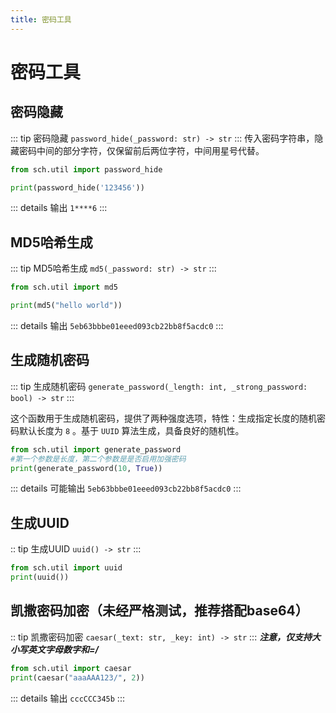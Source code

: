 ```yaml
---
title: 密码工具
---
```

# 密码工具
## 密码隐藏
::: tip 密码隐藏
`password_hide(_password: str) -> str`
:::
传入密码字符串，隐藏密码中间的部分字符，仅保留前后两位字符，中间用星号代替。
```python
from sch.util import password_hide

print(password_hide('123456'))
```
::: details 输出
`1****6`
:::

## MD5哈希生成
::: tip MD5哈希生成
`md5(_password: str) -> str`
:::
```python
from sch.util import md5

print(md5("hello world"))
```
::: details 输出
`5eb63bbbe01eeed093cb22bb8f5acdc0`
:::

## 生成随机密码
::: tip 生成随机密码
`generate_password(_length: int, _strong_password: bool) -> str`
:::

这个函数用于生成随机密码，提供了两种强度选项，特性：生成指定长度的随机密码默认长度为 `8`
。基于 `UUID` 算法生成，具备良好的随机性。
```python
from sch.util import generate_password
#第一个参数是长度，第二个参数是是否启用加强密码
print(generate_password(10, True))
```
::: details 可能输出
`5eb63bbbe01eeed093cb22bb8f5acdc0`
:::

## 生成UUID
:: tip 生成UUID
`uuid() -> str`
:::
```python
from sch.util import uuid
print(uuid())
```

## 凯撒密码加密（未经严格测试，推荐搭配base64）
:: tip 凯撒密码加密
`caesar(_text: str, _key: int) -> str`
:::
**_注意，仅支持大小写英文字母数字和=/_**
```python
from sch.util import caesar
print(caesar("aaaAAA123/", 2))
```
::: details 输出
`cccCCC345b`
:::

